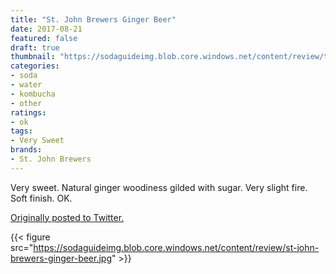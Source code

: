 ```yaml
---
title: "St. John Brewers Ginger Beer"
date: 2017-08-21
featured: false
draft: true
thumbnail: "https://sodaguideimg.blob.core.windows.net/content/review/thumbs/st-john-brewers-ginger-beer.jpg"
categories:
- soda
- water
- kombucha
- other
ratings:
- ok
tags:
- Very Sweet
brands:
- St. John Brewers
---
```


Very sweet. Natural ginger woodiness gilded with sugar. Very slight fire. Soft finish. OK.

[Originally posted to Twitter.](https://twitter.com/Cavorter/status/899690813608796167)

{{< figure src="https://sodaguideimg.blob.core.windows.net/content/review/st-john-brewers-ginger-beer.jpg" >}}

